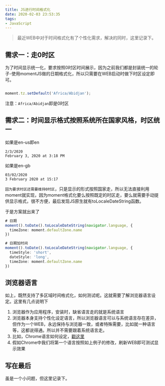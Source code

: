 ```yaml
---
title: JS进行时间格式化
date: 2020-02-03 23:53:35
tags:
- JavaScript
---
```

> 最近WEB中对于时间格式化有了个性化需求，解决的同时，这里记录下。

## 需求一：走0时区
 为了时间显示统一化，要求按照0时区时间展示，因为之前我们都是封装统一的轮子-使用momentJS做的日期格式化，所以只需要在WEB启动时做下时区设定即可。

 ```typescript
 
 moment.tz.setDefault('Africa/Abidjan');
 
 ```

注意：`Africa/Abidjan`即是0时区



##   需求二：时间显示格式按照系统所在国家风格，时区统一

如果是en-us即en

```
2/3/2020
February 3, 2020 at 3:18 PM

```

如果是en-gb

```
03/02/2020
3 February 2020 at 15:17

```
`因为要求时区还需要维持0时区`，只是显示的形式按照国家走，所以无法直接利用moment就实现，因为moment格式化要么按照既定的时区走，要么就需要手动提供显示格式，很不方便，最后发现JS原生就有toLocaleDateString函数。

于是方案就出来了

```typescript
# 日期
moment().toDate().toLocaleDateString(navigator.language, {
  timeZone: moment.defaultZone.name
})

# 日期加时间
moment().toDate().toLocaleDateString(navigator.language, {
  timeStyle: 'short',
  dateStyle: 'long',
  timeZone: moment.defaultZone.name
})
```

## 浏览器语言
如上，既然支持了多区域时间格式化，如何测试呢。这就需要了解浏览器语言设定。这里有几点说明下

1. 浏览器作为应用程序，安装时，缺省语言走的就是系统语言
2. 浏览器本身支持个性化设定语言，所以浏览器语言可以与系统语言存在差异，但作为一个WEB，永远保持与浏览器一致，或者特殊需要，比如就一种语言等，这都说得通。所以并不需要跟着系统语言走。
3. 比如，Chrome语言如何设定，[戳这里](https://www.digitaltrends.com/web/how-to-change-your-language-in-google-chrome/)
4. 假如Chrome中我们将第一个语言按照如上例子的修改，刷新WEB即可测试显示效果


## 写在最后
虽是一个小问题，但这里记录下。
